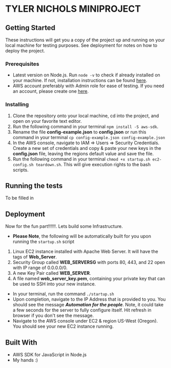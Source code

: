 # TYLER NICHOLS MINIPROJECT

## Getting Started

These instructions will get you a copy of the project up and running on your local machine for testing purposes. See deployment for notes on how to deploy the project.

### Prerequisites
- Latest version on Node.js. Run ```node -v``` to check if already installed on your machine. If not, installation instructions can be found [here](https://nodejs.org/en/download/).
- AWS account preferably with Admin role for ease of testing. If you need an account, please create one [here](https://portal.aws.amazon.com/billing/signup?redirect_url=https%3A%2F%2Faws.amazon.com%2Fregistration-confirmation#/start).

### Installing
1. Clone the repository onto your local machine, cd into the project, and open on your favorite text editor.
2. Run the following command in your terminal ```npm install -S aws-sdk```.
3. Rename the file **config-example.json** to **config.json** or run this command in your terminal ```cp config-example.json config-example.json```
4. In the AWS console, navigate to IAM => Users => Security Credentials. Create a new set of credentials and copy & paste your new keys in the **config.json** file, leaving the regions default value and save the file. 
5. Run the following command in your terminal ```chmod +x startup.sh ec2-config.sh teardown.sh```. This will give execution rights to the bash scripts.

## Running the tests

To be filled in


## Deployment
Now for the fun part!!!!!!. Lets build some Infrastructure.
- **Please Note**, the following will be automatically built for you upon running the ```startup.sh``` script
1. Linux EC2 instance installed with Apache Web Server. It will have the tags of **Web_Server**.
2. Security Group called **WEB_SERVERSG** with ports 80, 443, and 22 open with IP range of 0.0.0.0/0.
3. A new Key Pair called **WEB_SERVER**.
4. A file named **web_server_key.pem**, containing your private key that can be used to SSH into your new instance.
- In your terminal, run the command ```./startup.sh```
- Upon completion, navigate to the IP Address that is provided to you. You should see the message ***Automation for the people***. Note, it could take a few seconds for the server to fully configure itself. Hit refresh in browser if you don't see the message.
- Navigate to the AWS console under EC2 & region US-West (Oregon). You should see your new EC2 instance running.

## Built With
- AWS SDK for JavaScript in Node.js
- My hands :)

